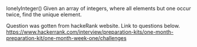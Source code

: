 lonelyInteger()
Given an array of integers, where all elements but one occur twice, find the unique element.

Question was gotten from hackeRank website. Link to questions below.
https://www.hackerrank.com/interview/preparation-kits/one-month-preparation-kit/one-month-week-one/challenges